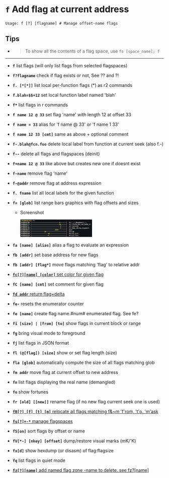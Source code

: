 <!-- TITLE: f -->

#  **`f`** Add flag at current address


```text
Usage: f [?] [flagname] # Manage offset-name flags
```


## **Tips**
  - > To show all the contents of a flag space, use `fs [space_name]; f`
---
- **`f`** list flags (will only list flags from selected flagspaces)
- **`f?flagname`** check if flag exists or not, See ?? and ?!
- **`f. [*[*]]`** list local per-function flags (*) as r2 commands
- **`f.blah=$$+12`** set local function label named 'blah'
- **`f*`** list flags in r commands
- **`f name 12 @ 33`** set flag 'name' with length 12 at offset 33
- **`f name = 33`** alias for 'f name @ 33' or 'f name 1 33'
- **`f name 12 33 [cmt]`** same as above + optional comment
- **`f-.blah@fcn.foo`** delete local label from function at current seek (also f.-)
- **`f--`** delete all flags and flagspaces (deinit)
- **`f+name 12 @ 33`** like above but creates new one if doesnt exist
- **`f-name`** remove flag 'name'
- **`f-@addr`** remove flag at address expression
- **`f. fname`** list all local labels for the given function
- **`f= [glob]`** list range bars graphics with flag offsets and sizes
  - Screenshot

    <img src="/uploads/small-f/f-equals.png" width="50%">

- **`fa [name] [alias]`** alias a flag to evaluate an expression
- **`fb [addr]`** set base address for new flags
- **`fb [addr] [flag*]`** move flags matching 'flag' to relative addr

- [ **`fc[?][name] [color]`** set color for given flag](/options/f/fc)

- **`fC [name] [cmt]`** set comment for given flag

- [ **`fd addr`** return flag+delta](/options/f/fd)

- **`fe-`** resets the enumerator counter
- **`fe [name]`** create flag name.#num# enumerated flag. See fe?
- **`fi [size] | [from] [to]`** show flags in current block or range
- **`fg`** bring visual mode to foreground
- **`fj`** list flags in JSON format
- **`fl (@[flag]) [size]`** show or set flag length (size)
- **`fla [glob]`** automatically compute the size of all flags matching glob
- **`fm addr`** move flag at current offset to new address
- **`fn`** list flags displaying the real name (demangled)
- **`fo`** show fortunes
- **`fr [old] [[new]]`** rename flag (if no new flag current seek one is used)

- [ **`fR[?] [f] [t] [m]`** relocate all flags matching f&~m 'f'rom, 't'o, 'm'ask](/options/f/f_cap_r)

- [ **`fs[?]+-*`** manage flagspaces](/options/f/fs)

- **`fS[on]`** sort flags by offset or name
- **`fV[*-] [nkey] [offset]`** dump/restore visual marks (mK/'K)
- **`fx[d]`** show hexdump (or disasm) of flag:flagsize
- **`fq`** list flags in quiet mode

- [ **`fz[?][name]`** add named flag zone -name to delete. see fz?[name]](/options/f/fz)

<p hidden>f+ f- f= fC fe fe- fg fj fl fla fm fn fo fr fR fs fS fV fx fq fz</p>